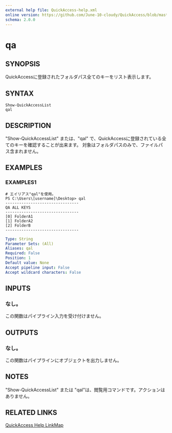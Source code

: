 ```yaml
---
external help file: QuickAccess-help.xml
online version: https://github.com/June-10-cloudy/QuickAccess/blob/master/help/ja-JP/QuickAccess-help.xml
schema: 2.0.0
---
```

# qa
## SYNOPSIS
QuickAccessに登録されたフォルダパス全てのキーをリスト表示します。
## SYNTAX
```
Show-QuickAccessList
qal
```
## DESCRIPTION
"Show-QuickAccessList" または、"qal" で、QuickAccessに登録されている全てのキーを確認することが出来ます。
対象はフォルダパスのみで、ファイルパス含まれません。
## EXAMPLES
### EXAMPLES1
```
# エイリアス"qal"を使用。
PS C:\Users\[username]\Desktop> qal
--------------------------------
QA ALL KEYS
--------------------------------
[0] FolderA1
[1] FolderA2
[2] FolderB
--------------------------------
```
```yaml
Type: String
Parameter Sets: (All)
Aliases: qal
Required: False
Position: 1
Default value: None
Accept pipeline input: False
Accept wildcard characters: False
```
## INPUTS
### なし。
この関数はパイプライン入力を受け付けません。
## OUTPUTS
### なし。
この関数はパイプラインにオブジェクトを出力しません。
## NOTES
"Show-QuickAccessList" または "qal"は、閲覧用コマンドです。アクションはありません。
## RELATED LINKS
[QuickAccess Help LinkMap](https://github.com/June-10-cloudy/QuickAccess/blob/master/README-ja-JP.md)
